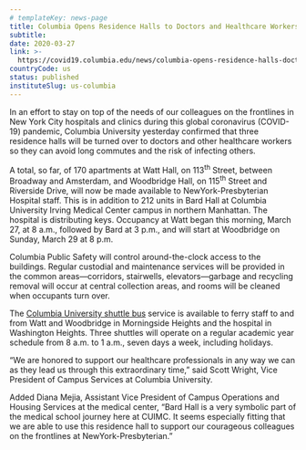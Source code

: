 ```yaml
---
# templateKey: news-page
title: Columbia Opens Residence Halls to Doctors and Healthcare Workers
subtitle: 
date: 2020-03-27
link: >-
  https://covid19.columbia.edu/news/columbia-opens-residence-halls-doctors-and-healthcare-workers
countryCode: us
status: published
instituteSlug: us-columbia
---
```

<div class="field field--name-field-cu-content field--type-entity-reference-revisions field--label-hidden field--items">

<div class="field--item">

<div id="text-529" class="paragraph paragraph--type--text paragraph--view-mode--default anchored">

<div class="field field--name-field-cu-wysiwyg field--type-text-long field--label-hidden field--item">

In an effort to stay on top of the needs of our colleagues on the frontlines in New York City hospitals and clinics during this global coronavirus (COVID-19) pandemic, Columbia University yesterday confirmed that three residence halls will be turned over to doctors and other healthcare workers so they can avoid long commutes and the risk of infecting others.

A total, so far, of 170 apartments at Watt Hall, on 113<sup>th</sup> Street, between Broadway and Amsterdam, and Woodbridge Hall, on 115<sup>th</sup> Street and Riverside Drive, will now be made available to NewYork-Presbyterian Hospital staff. This is in addition to 212 units in Bard Hall at Columbia University Irving Medical Center campus in northern Manhattan. The hospital is distributing keys. Occupancy at Watt began this morning, March 27, at 8 a.m., followed by Bard at 3 p.m., and will start at Woodbridge on Sunday, March 29 at 8 p.m.

Columbia Public Safety will control around-the-clock access to the buildings. Regular custodial and maintenance services will be provided in the common areas—corridors, stairwells, elevators—garbage and recycling removal will occur at central collection areas, and rooms will be cleaned when occupants turn over.

The [Columbia University shuttle bus](https://transportation.columbia.edu/content/intercampus-shuttle) service is available to ferry staff to and from Watt and Woodbridge in Morningside Heights and the hospital in Washington Heights. Three shuttles will operate on a regular academic year schedule from 8 a.m. to 1 a.m., seven days a week, including holidays.

“We are honored to support our healthcare professionals in any way we can as they lead us through this extraordinary time,” said Scott Wright, Vice President of Campus Services at Columbia University.

Added Diana Mejia, Assistant Vice President of Campus Operations and Housing Services at the medical center, “Bard Hall is a very symbolic part of the medical school journey here at CUIMC. It seems especially fitting that we are able to use this residence hall to support our courageous colleagues on the frontlines at NewYork-Presbyterian.”

</div>

</div>

</div>

</div>
